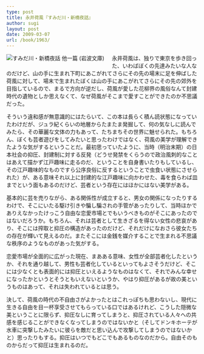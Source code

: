 ```yaml
---
type: post
title: 永井荷風『すみだ川・新橋夜話』
author: sugi
layout: post
date: 2009-03-07
url: /book/1963/
---
```

<a href="http://www.amazon.co.jp/exec/obidos/ASIN/4003104226/chezsugi-22/ref=nosim/" target="_blank" name="amazletlink"><img class="alignleft" style="float: left; margin: 0 20px 20px 0;" src="http://ecx.images-amazon.com/images/I/51YCB50R9HL._SL160_.jpg" alt="すみだ川・新橋夜話 他一篇 (岩波文庫)" /></a>

永井荷風は、独りで東京を歩き回った、いわばぼくの先達みたいな人なのだけど、山の手に生まれ下町にあこがれてさらにその先の場末に足を伸ばした荷風に対して、場末で生まれたぼくは山の手にあこがれてさらにその先の郊外を目指しているので、まるで方向が逆だし、荷風が愛した花柳界の風俗なんて封建時代の遺物としか思えなくて、なぜ荷風がそこまで愛すことができたのか不思議だった。

そういう違和感が無意識的にはたらいて、この本は長らく積ん読状態になっていたわけだが、ジュラ紀くらいの地層からたまたま発掘して、何の気なしに読んでみたら、その華麗な文体の力もあって、たちまちその世界に魅せられた。もちろん、ぼくも芸者遊びをしてみたいと思ったわけではなく、荷風の美学が理解できたような気がするということだ。最初思っていたように、当時（明治末期）の日本社会の抑圧、封建制に対する反発（どうせ発禁をくらうので政治風刺的なことはあえて描かず江戸趣味に走るのだ、ということを自身書いたりもしているし、その江戸趣味的なものですら公序良俗に反するということで虫食い状態にさせられた）が、ある意味それ以上に封建的な江戸趣味に向かわせた、毒を食らわば皿までという面もあるのだけど、芸者という存在にはほかにはない美学がある。

基本的に芸を売りながら、ある関係性が成立すると、男女の関係になったりするわけで、そこにいたる駆け引きや騙し騙されの手管があったりして、当時ほかでありえなかったけっこう自由な恋愛市場とでもいうべきものがそこにあったのではないだろうか。もちろん、それは芸者として生きざるを得ない女性の悲哀があり、そこには搾取と抑圧の構造があったのだけど、それだけになおさら彼女たちの存在が輝いて見えるのだ。またそこには金銭を媒介することで生まれる不思議な秩序のようなものがあった気がする。

恋愛市場が全面的に広がった現在、まあある意味、女性が全部芸者化したというか、それを通り越して、男性も芸者化しているといってもよさそうだけど、そこには少なくとも表面的には抑圧といえるようなものはなくて、それでみんな幸せになったかというとそうともいえないというか、やはり抑圧があるが故の美というものはあって、それは失われているとは思う。

決して、荷風の時代の不自由さがよかったとはこれっぽちも思わないし、現代に生きる自由を目一杯享受させてもらっている口ではあるけれど、こうした隠微な美ということに限らず、抑圧なしに育ってしまうと、抑圧されている人々への共感を感じることができなくなってしまうのではないかと（そしてドンキホーテが水車に突撃したみたいに彼らを敵だと思い込んで攻撃してしまうのではないかと）思ったりもする。抑圧はいつでもどこでもあるものなのだから。自由そのものからだって抑圧は生まれるのだ。
